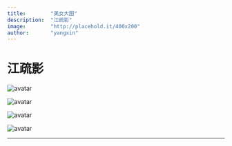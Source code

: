 ```yaml
---
title:        "美女大图"
description:  "江疏影"
image:        "http://placehold.it/400x200"
author:       "yangxin"
---
```


江疏影
============


![avatar](https://ss0.bdstatic.com/70cFuHSh_Q1YnxGkpoWK1HF6hhy/it/u=2270388199,2152945753&fm=26&gp=0.jpg)

![avatar](https://ss1.bdstatic.com/70cFvXSh_Q1YnxGkpoWK1HF6hhy/it/u=3634044642,3139714349&fm=26&gp=0.jpg)

![avatar](https://ss2.bdstatic.com/70cFvnSh_Q1YnxGkpoWK1HF6hhy/it/u=1747620305,2582509471&fm=26&gp=0.jpg)

![avatar](https://ss0.bdstatic.com/70cFuHSh_Q1YnxGkpoWK1HF6hhy/it/u=479587150,480257166&fm=11&gp=0.jpg)


---

